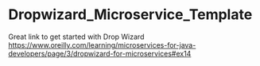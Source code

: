 # Dropwizard_Microservice_Template


Great link to get started with Drop Wizard
https://www.oreilly.com/learning/microservices-for-java-developers/page/3/dropwizard-for-microservices#ex14
